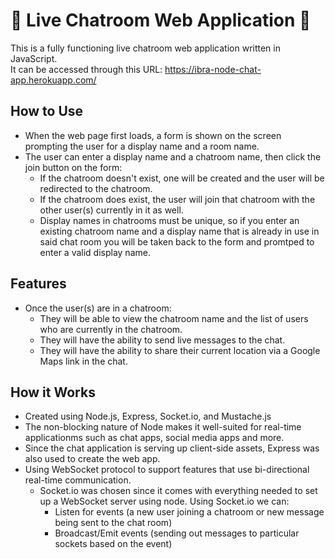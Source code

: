 # 📲 Live Chatroom Web Application 💬
This is a fully functioning live chatroom web application written in JavaScript.\
It can be accessed through this URL: https://ibra-node-chat-app.herokuapp.com/

## How to Use
  - When the web page first loads, a form is shown on the screen prompting the user for a display name and a room name.
  - The user can enter a display name and a chatroom name, then click the join button on the form:
    - If the chatroom doesn't exist, one will be created and the user will be redirected to the chatroom.
    - If the chatroom does exist, the user will join that chatroom with the other user(s) currently in it as well.
    - Display names in chatrooms must be unique, so if you enter an existing chatroom name and a display name that is already in use in said chat room you will be taken back to the form and promtped to enter a valid display name.

## Features
  - Once the user(s) are in a chatroom:    
    - They will be able to view the chatroom name and the list of users who are currently in the chatroom.
    - They will have the ability to send live messages to the chat.
    - They will have the ability to share their current location via a Google Maps link in the chat.

## How it Works
- Created using Node.js, Express, Socket.io, and Mustache.js
- The non-blocking nature of Node makes it well-suited for real-time applicationms such as chat apps, social media apps and more.
- Since the chat application is serving up client-side assets, Express was also used to create the web app.
- Using WebSocket protocol to support features that use bi-directional real-time communication.
  - Socket.io was chosen since it comes with everything needed to set up a WebSocket server using node. Using Socket.io we can:
    -  Listen for events (a new user joining a chatroom or new message being sent to the chat room)
    -  Broadcast/Emit events (sending out messages to particular sockets based on the event)
